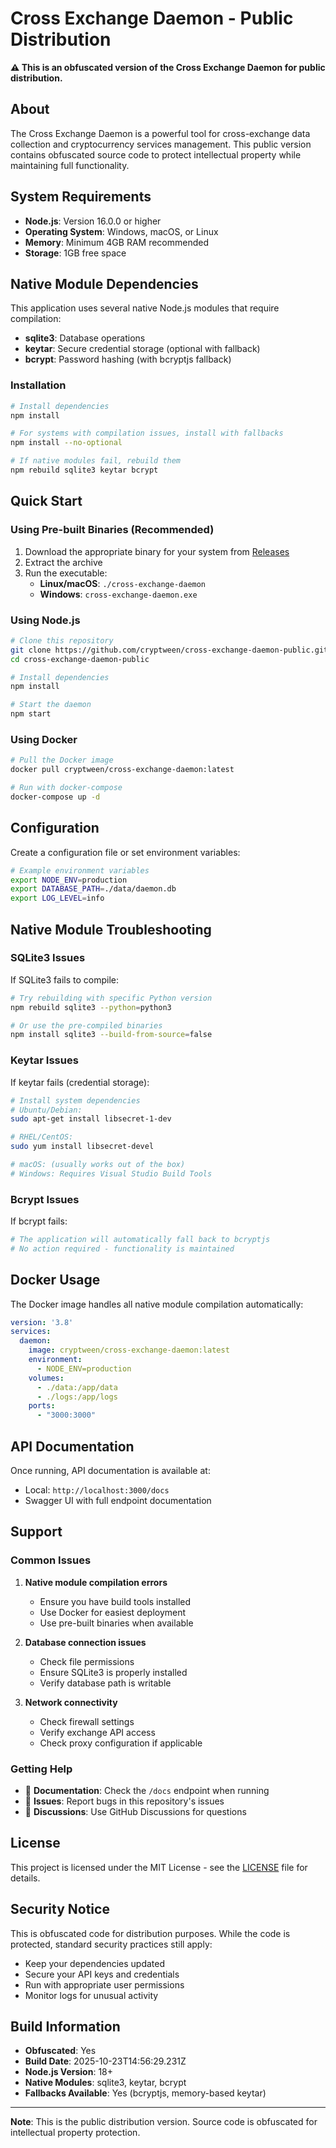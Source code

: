 # Cross Exchange Daemon - Public Distribution

**⚠️ This is an obfuscated version of the Cross Exchange Daemon for public distribution.**

## About

The Cross Exchange Daemon is a powerful tool for cross-exchange data collection and cryptocurrency services management. This public version contains obfuscated source code to protect intellectual property while maintaining full functionality.

## System Requirements

- **Node.js**: Version 16.0.0 or higher
- **Operating System**: Windows, macOS, or Linux
- **Memory**: Minimum 4GB RAM recommended
- **Storage**: 1GB free space

## Native Module Dependencies

This application uses several native Node.js modules that require compilation:

- **sqlite3**: Database operations
- **keytar**: Secure credential storage (optional with fallback)
- **bcrypt**: Password hashing (with bcryptjs fallback)

### Installation

```bash
# Install dependencies
npm install

# For systems with compilation issues, install with fallbacks
npm install --no-optional

# If native modules fail, rebuild them
npm rebuild sqlite3 keytar bcrypt
```

## Quick Start

### Using Pre-built Binaries (Recommended)

1. Download the appropriate binary for your system from [Releases](../../releases)
2. Extract the archive
3. Run the executable:
   - **Linux/macOS**: `./cross-exchange-daemon`
   - **Windows**: `cross-exchange-daemon.exe`

### Using Node.js

```bash
# Clone this repository
git clone https://github.com/cryptween/cross-exchange-daemon-public.git
cd cross-exchange-daemon-public

# Install dependencies
npm install

# Start the daemon
npm start
```

### Using Docker

```bash
# Pull the Docker image
docker pull cryptween/cross-exchange-daemon:latest

# Run with docker-compose
docker-compose up -d
```

## Configuration

Create a configuration file or set environment variables:

```bash
# Example environment variables
export NODE_ENV=production
export DATABASE_PATH=./data/daemon.db
export LOG_LEVEL=info
```

## Native Module Troubleshooting

### SQLite3 Issues

If SQLite3 fails to compile:

```bash
# Try rebuilding with specific Python version
npm rebuild sqlite3 --python=python3

# Or use the pre-compiled binaries
npm install sqlite3 --build-from-source=false
```

### Keytar Issues

If keytar fails (credential storage):

```bash
# Install system dependencies
# Ubuntu/Debian:
sudo apt-get install libsecret-1-dev

# RHEL/CentOS:
sudo yum install libsecret-devel

# macOS: (usually works out of the box)
# Windows: Requires Visual Studio Build Tools
```

### Bcrypt Issues

If bcrypt fails:

```bash
# The application will automatically fall back to bcryptjs
# No action required - functionality is maintained
```

## Docker Usage

The Docker image handles all native module compilation automatically:

```yaml
version: '3.8'
services:
  daemon:
    image: cryptween/cross-exchange-daemon:latest
    environment:
      - NODE_ENV=production
    volumes:
      - ./data:/app/data
      - ./logs:/app/logs
    ports:
      - "3000:3000"
```

## API Documentation

Once running, API documentation is available at:
- Local: `http://localhost:3000/docs`
- Swagger UI with full endpoint documentation

## Support

### Common Issues

1. **Native module compilation errors**
   - Ensure you have build tools installed
   - Use Docker for easiest deployment
   - Use pre-built binaries when available

2. **Database connection issues**
   - Check file permissions
   - Ensure SQLite3 is properly installed
   - Verify database path is writable

3. **Network connectivity**
   - Check firewall settings
   - Verify exchange API access
   - Check proxy configuration if applicable

### Getting Help

- 📖 **Documentation**: Check the `/docs` endpoint when running
- 🐛 **Issues**: Report bugs in this repository's issues
- 💬 **Discussions**: Use GitHub Discussions for questions

## License

This project is licensed under the MIT License - see the [LICENSE](LICENSE) file for details.

## Security Notice

This is obfuscated code for distribution purposes. While the code is protected, standard security practices still apply:

- Keep your dependencies updated
- Secure your API keys and credentials
- Run with appropriate user permissions
- Monitor logs for unusual activity

## Build Information

- **Obfuscated**: Yes
- **Build Date**: 2025-10-23T14:56:29.231Z
- **Node.js Version**: 18+
- **Native Modules**: sqlite3, keytar, bcrypt
- **Fallbacks Available**: Yes (bcryptjs, memory-based keytar)

---

**Note**: This is the public distribution version. Source code is obfuscated for intellectual property protection.